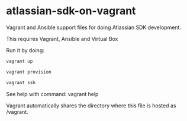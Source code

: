 # atlassian-sdk-on-vagrant
Vagrant and Ansible support files for doing Atlassian SDK development.

This requires Vagrant, Ansible and Virtual Box

Run it by doing:
```bash
vagrant up

vagrant provision

vagrant ssh
```
See help with command: vagrant help

Vagrant automatically shares the directory where this file is hosted as /vagrant.
